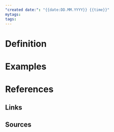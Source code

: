 ```yaml
---
"created date:": "{{date:DD.MM.YYYY}} {{time}}"
mytags: 
tags:   
---
```

# Definition


# Examples


# References
## Links
## Sources